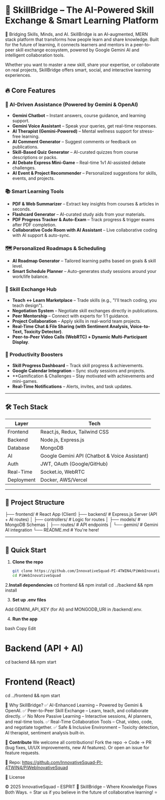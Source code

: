 # 🚀 SkillBridge – The AI-Powered Skill Exchange & Smart Learning Platform

🌉 Bridging Skills, Minds, and AI.
SkillBridge is an AI-augmented, MERN stack platform that transforms how people learn and share knowledge.
Built for the future of learning, it connects learners and mentors in a peer-to-peer skill exchange ecosystem, powered by Google Gemini AI and intelligent collaboration tools.

Whether you want to master a new skill, share your expertise, or collaborate on real projects, SkillBridge offers smart, social, and interactive learning experiences.


## 🔥 Core Features

### 🤖 AI-Driven Assistance (Powered by Gemini & OpenAI)
- **Gemini Chatbot** – Instant answers, course guidance, and learning support.
- **Gemini Voice Assistant** – Speak your queries, get real-time responses.
- **AI Therapist (Gemini-Powered)** – Mental wellness support for stress-free learning.
- **AI Comment Generator** – Suggest comments or feedback on publications.
- **Skill-Based Quiz Generator** – AI-curated quizzes from course descriptions or packs.
- **AI Debate Express Mini-Game** – Real-time 1v1 AI-assisted debate challenges.
- **AI Event & Project Recommender** – Personalized suggestions for skills, events, and projects.

### 📚 Smart Learning Tools
- **PDF & Web Summarizer** – Extract key insights from courses & articles in seconds.
- **Flashcard Generator** – AI-curated study aids from your materials.
- **PDF Progress Tracker & Auto-Exam** – Track progress & trigger exams after PDF completion.
- **Collaborative Code Room with AI Assistant** – Live collaborative coding with AI support & auto-sync.

### 🗺 Personalized Roadmaps & Scheduling
- **AI Roadmap Generator** – Tailored learning paths based on goals & skill level.
- **Smart Schedule Planner** – Auto-generates study sessions around your work/life balance.

### 🔄 Skill Exchange Hub
- **Teach ↔ Learn Marketplace** – Trade skills (e.g., "I'll teach coding, you teach design").
- **Negotiation System** – Negotiate skill exchanges directly in publications.
- **Peer Mentorship** – Connect with experts for 1:1 guidance.
- **Project Collaboration** – Apply skills in real-world team projects.
- **Real-Time Chat & File Sharing (with Sentiment Analysis, Voice-to-Text, Toxicity Detector)**.
- **Peer-to-Peer Video Calls (WebRTC) + Dynamic Multi-Participant Display**.

### 🎯 Productivity Boosters
- **Skill Progress Dashboard** – Track skill progress & achievements.
- **Google Calendar Integration** – Sync study sessions and projects.
- **Gamification & Challenges – Stay motivated with achievements and mini-games.
- **Real-Time Notifications** – Alerts, invites, and task updates.

---

## 🛠 Tech Stack

| Layer      | Tech                                       |
|------------|--------------------------------------------|
| Frontend   | React.js, Redux, Tailwind CSS              |
| Backend    | Node.js, Express.js                        |
| Database   | MongoDB                                    |
| AI         | Google Gemini API (Chatbot & Voice Assistant) |
| Auth       | JWT, OAuth (Google/GitHub)                 |
| Real-Time  | Socket.io, WebRTC                          |
| Deployment | Docker, AWS/Vercel                        |

---

## 📂 Project Structure

├── frontend/ # React App (Client)
├── backend/ # Express.js Server (API + AI routes)
│ ├── controllers/ # Logic for routes
│ ├── models/ # MongoDB Schemas
│ ├── routes/ # API endpoints
│ └── gemini/ # Gemini AI integration
└── README.md # You're here!


---

## 🚀 Quick Start

1. **Clone the repo**
   ```bash
   git clone https://github.com/InnovativeSquad-PI-4TWIN4/PiWebInovativeSquad.git
   cd PiWebInovativeSquad
   
2.**Install dependencies**
cd frontend && npm install
cd ../backend && npm install

3. **Set up .env files**

Add GEMINI_API_KEY (for AI) and MONGODB_URI in /backend/.env.

4. **Run the app**

bash
Copy
Edit
# Backend (API + AI)
cd backend && npm start
# Frontend (React)
cd ../frontend && npm start


🌟 Why SkillBridge?
✅ AI-Enhanced Learning – Powered by Gemini & OpenAI.
✅ Peer-to-Peer Skill Exchange – Learn, teach, and collaborate directly.
✅ No More Passive Learning – Interactive sessions, AI planners, and real-time tools.
✅ Real-Time Collaboration Tools – Chat, video, code, and negotiate together.
✅ Safe & Inclusive Environment – Toxicity detection, AI therapist, sentiment analysis built-in.


🤝 **Contribute**
We welcome all contributions!
Fork the repo → Code → PR (bug fixes, UI/UX improvements, new AI features).
Or open an issue for feature requests.

📌 Repo: https://github.com/InnovativeSquad-PI-4TWIN4/PiWebInovativeSquad

📜 License

© 2025 InnovativeSquad – ESPRIT
🌉 SkillBridge – Where Knowledge Flows Both Ways.
⭐ Star us if you believe in the future of collaborative learning! ⭐
